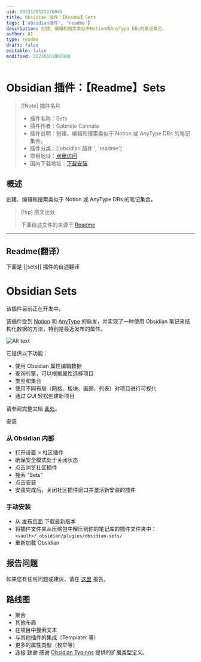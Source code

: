 ```yaml
---
uid: 2023120522270049
title: Obsidian 插件：【Readme】Sets
tags: ['obsidian插件', 'readme']
description: 创建、编辑和搜索类似于Notion或AnyType DBs的笔记集合。
author: AI
type: readme
draft: false
editable: false
modified: 20230101000000
---
```


# Obsidian 插件：【Readme】Sets

> [!Note] 插件名片
> - 插件名称：Sets
> - 插件作者：Gabriele Cannata
> - 插件说明：创建、编辑和搜索类似于 Notion 或 AnyType DBs 的笔记集合。
> - 插件分类：['obsidian 插件 ', 'readme']
> - 项目地址：[点我访问](https://github.com/Canna71/obsidian-sets)
> - 国内下载地址：[下载安装](https://pkmer.cn/products/plugin/pluginMarket/?sets)

## 概述

创建、编辑和搜索类似于 Notion 或 AnyType DBs 的笔记集合。

> [!tip] 原文出处
>
>下面自述文件的来源于 [Readme](https://ghproxy.net/https://raw.githubusercontent.com/Canna71/obsidian-sets/main/README.md)
>

---

## Readme(翻译）

下面是 [[sets]] 插件的自述翻译

# Obsidian Sets

该插件目前正在开发中。

该插件受到 [Notion](https://www.notion.so) 和 [AnyType](https://anytype.io) 的启发，并实现了一种使用 Obsidian 笔记来结构化数据的方法，特别是最近发布的属性。

![Alt text](image.png)

它提供以下功能：

- 使用 Obsidian 属性编辑数据
- 查询引擎，可以根据属性选择项目
- 类型和集合
- 使用不同布局（网格、板块、画廊、列表）对项目进行可视化
- 通过 GUI 轻松创建新项目

请参阅完整文档 [此处](docs/doc.md)。

安装

### 从 Obsidian 内部

- 打开设置 > 社区插件
- 确保安全模式处于关闭状态
- 点击浏览社区插件
- 搜索 "Sets"
- 点击安装
- 安装完成后，关闭社区插件窗口并激活新安装的插件

### 手动安装

- 从 [发布页面](https://github.com/Canna71/obsidian-sets/issues) 下载最新版本
- 将插件文件夹从压缩包中解压到你的笔记库的插件文件夹中：`<vault>/.obsidian/plugins/obsidian-sets/`
- 重新加载 Obsidian

## 报告问题

如果您有任何问题或建议，请在 [这里](https://github.com/Canna71/obsidian-sets/issues) 报告。

## 路线图

- 聚合
- 其他布局
- 在项目中搜索文本
- 与其他插件的集成（Templater 等）
- 更多的属性类型（枚举等）
- 连接
致谢
感谢 [Obsidian Typings](https://github.com/Fevol/obsidian-typings) 提供的扩展类型定义。



